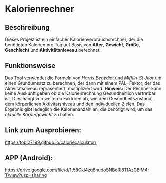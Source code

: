 # Kalorienrechner
## Beschreibung
Dieses Projekt ist ein einfacher Kalorienverbrauchsrechner, der die benötigten Kalorien pro Tag auf Basis von **Alter**, **Gewicht**, **Größe**, **Geschlecht** und **Aktivitätsnieveau** berechnet.
## Funktionsweise
Das Tool verwendet die Formeln von *Harris Benedict* und *Mifflin-St Jeor* um einen Grundumsatz zu berechnen, der dann mit einem PAL- Faktor, der das Aktivitätsniveau repräsentiert, multipliziert wird. 
**Hinweis:** Der Rechner kann keine Auskunft geben ob die Kalorienrechnung Gesundheitlich vertretbar ist. Dies hängt von weiteren Faktoren ab, wie dem Gesundheitszustand, dem körperlichen Aktivitätsniveau und den individuellen Zielen. Das Ergebnis gibt ledeglich die Kalorienanzahl an, die benötigt wird, um das *aktuelle Körpergewicht* zu halten.

## Link zum Ausprobieren:
https://tobi27199.github.io/caloriecalculator/

## APP (Android):
https://drive.google.com/file/d/1t58Gkl4zq8nudoSNBoRl8TIAzCBiM4-T/view?usp=sharing


